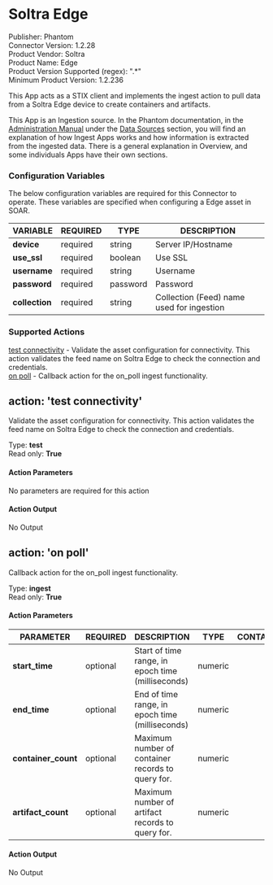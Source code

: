 [comment]: # "Auto-generated SOAR connector documentation"
# Soltra Edge

Publisher: Phantom  
Connector Version: 1\.2\.28  
Product Vendor: Soltra  
Product Name: Edge  
Product Version Supported (regex): "\.\*"  
Minimum Product Version: 1\.2\.236  

This App acts as a STIX client and implements the ingest action to pull data from a Soltra Edge device to create containers and artifacts\.

[comment]: # "File: readme.md"
[comment]: # "Copyright (c) 2014-2016 Splunk Inc."
[comment]: # ""
[comment]: # "Licensed under the Apache License, Version 2.0 (the 'License');"
[comment]: # "you may not use this file except in compliance with the License."
[comment]: # "You may obtain a copy of the License at"
[comment]: # ""
[comment]: # "    http://www.apache.org/licenses/LICENSE-2.0"
[comment]: # ""
[comment]: # "Unless required by applicable law or agreed to in writing, software distributed under"
[comment]: # "the License is distributed on an 'AS IS' BASIS, WITHOUT WARRANTIES OR CONDITIONS OF ANY KIND,"
[comment]: # "either express or implied. See the License for the specific language governing permissions"
[comment]: # "and limitations under the License."
[comment]: # ""
This App is an Ingestion source. In the Phantom documentation, in the [Administration
Manual](../admin/) under the [Data Sources](../admin/sources) section, you will find an explanation
of how Ingest Apps works and how information is extracted from the ingested data. There is a general
explanation in Overview, and some individuals Apps have their own sections.


### Configuration Variables
The below configuration variables are required for this Connector to operate.  These variables are specified when configuring a Edge asset in SOAR.

VARIABLE | REQUIRED | TYPE | DESCRIPTION
-------- | -------- | ---- | -----------
**device** |  required  | string | Server IP/Hostname
**use\_ssl** |  required  | boolean | Use SSL
**username** |  required  | string | Username
**password** |  required  | password | Password
**collection** |  required  | string | Collection \(Feed\) name used for ingestion

### Supported Actions  
[test connectivity](#action-test-connectivity) - Validate the asset configuration for connectivity\. This action validates the feed name on Soltra Edge to check the connection and credentials\.  
[on poll](#action-on-poll) - Callback action for the on\_poll ingest functionality\.  

## action: 'test connectivity'
Validate the asset configuration for connectivity\. This action validates the feed name on Soltra Edge to check the connection and credentials\.

Type: **test**  
Read only: **True**

#### Action Parameters
No parameters are required for this action

#### Action Output
No Output  

## action: 'on poll'
Callback action for the on\_poll ingest functionality\.

Type: **ingest**  
Read only: **True**

#### Action Parameters
PARAMETER | REQUIRED | DESCRIPTION | TYPE | CONTAINS
--------- | -------- | ----------- | ---- | --------
**start\_time** |  optional  | Start of time range, in epoch time \(milliseconds\) | numeric | 
**end\_time** |  optional  | End of time range, in epoch time \(milliseconds\) | numeric | 
**container\_count** |  optional  | Maximum number of container records to query for\. | numeric | 
**artifact\_count** |  optional  | Maximum number of artifact records to query for\. | numeric | 

#### Action Output
No Output